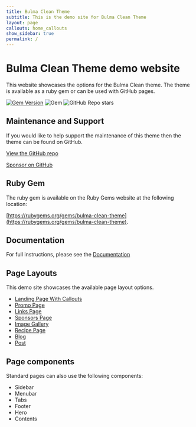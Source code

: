 ```yaml
---
title: Bulma Clean Theme
subtitle: This is the demo site for Bulma Clean Theme
layout: page
callouts: home_callouts
show_sidebar: true
permalink: /
---
```


# Bulma Clean Theme demo website

This website showcases the options for the Bulma Clean theme. The theme is available as a ruby gem or can be used with GitHub pages. 

[![Gem Version](https://badge.fury.io/rb/bulma-clean-theme.svg)](https://badge.fury.io/rb/bulma-clean-theme)
![Gem](https://img.shields.io/gem/dt/bulma-clean-theme.svg)
![GitHub Repo stars](https://img.shields.io/github/stars/chrisrhymes/bulma-clean-theme?style=social)

## Maintenance and Support

If you would like to help support the maintenance of this theme then the theme can be found on GitHub. 

[View the GitHub repo](https://github.com/chrisrhymes/bulma-clean-theme)

[Sponsor on GitHub](https://github.com/sponsors/chrisrhymes)

## Ruby Gem

The ruby gem is available on the Ruby Gems website at the following location: 

[https://rubygems.org/gems/bulma-clean-theme](https://rubygems.org/gems/bulma-clean-theme).

## Documentation

For full instructions, please see the [Documentation](/bulma-clean-theme/docs/)

## Page Layouts

This demo site showcases the available page layout options. 

* [Landing Page With Callouts](/bulma-clean-theme/landing/)
* [Promo Page](/bulma-clean-theme/promo-page/)
* [Links Page](/bulma-clean-theme/links/)
* [Sponsors Page](/bulma-clean-theme/sponsors/)
* [Image Gallery](/bulma-clean-theme/gallery/)
* [Recipe Page](/bulma-clean-theme/example-recipe/)
* [Blog](/bulma-clean-theme/blog/)
* [Post](/bulma-clean-theme/2021/10/30/creating-a-post-series/)

## Page components

Standard pages can also use the following components:

* Sidebar
* Menubar
* Tabs
* Footer
* Hero
* Contents